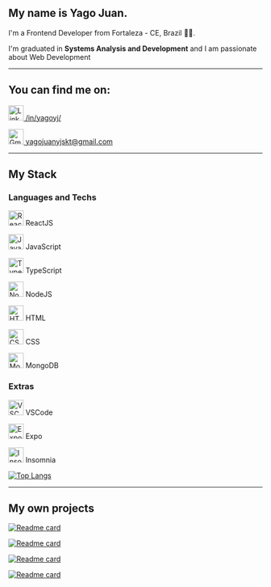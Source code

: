 ## My name is **Yago Juan**.

I'm a Frontend Developer from Fortaleza - CE, Brazil :palm_tree::sunrise:.

I'm graduated in **Systems Analysis and Development** and I am passionate about Web Development

---

## You can find me on:

<a href="https://www.linkedin.com/in/yagoyj/" target="_blank"><img src="https://www.flaticon.com/svg/static/icons/svg/174/174857.svg" alt="Linkedin" width=30/> /in/yagoyj/</a>

<a href="mailto: yagojuanyjskt@gmail.com" target="_blank"><img src="https://www.flaticon.com/svg/static/icons/svg/732/732200.svg" alt="Gmail" width=30/> yagojuanyjskt@gmail.com</a>

---

## My Stack

### Languages and Techs
<img src="https://bognarjunior.files.wordpress.com/2018/03/if_react-js_logo_1174949.png" alt="ReactJS" width=30/> ReactJS

<img src="https://itexto.com.br/wp-content/uploads/2017/08/logotipo.png" alt="JavaScript" width=30/> JavaScript

<img src="https://gitconnected.com/public/images/tutorials/svg/typescript.svg" alt="TypeScript" width=30/> TypeScript

<img src="https://cdn.iconscout.com/icon/free/png-256/node-js-1174925.png" alt="NodeJS" width=30/> NodeJS

<img src="https://terminalroot.com.br/assets/img/html/html5.png" alt="HTML" width=30/> HTML

<img src="https://terminalroot.com.br/assets/img/css/css.png" alt="CSS" width=30/> CSS

<img src="https://4.bp.blogspot.com/-X7UPkOQjQuQ/WuHLUEM7SDI/AAAAAAAAAOY/rXGXSOfPP2ckF_cSOC3C5d3B_BhIgNcxACLcBGAs/s1600/mongodb%2B%25282%2529.png" alt="MongoDB" width=30/> MongoDB

### Extras

<img src="https://code.visualstudio.com/assets/favicon.ico" alt="VSCode" width=30/> VSCode

<img src="https://is3-ssl.mzstatic.com/image/thumb/Purple114/v4/3d/ea/d9/3dead9aa-8fec-a442-0ab3-a9fd52699bf8/source/256x256bb.jpg" alt="Expo" width=30/> Expo

<img src="https://insomnia.rest/images/twitter-card-icon.png" alt="Insomnia" width=30/> Insomnia

[![Top Langs](https://github-readme-stats.vercel.app/api/top-langs/?username=yagoyj&theme=darcula)](https://github.com/anuraghazra/github-readme-stats)

---

## My own projects

[![Readme card](https://github-readme-stats.vercel.app/api/pin/?username=yagoyj&repo=colala&theme=darcula)](https://github.com/anuraghazra/github-readme-stats)

[![Readme card](https://github-readme-stats.vercel.app/api/pin/?username=yagoyj&repo=minha-carteira&theme=darcula)](https://github.com/anuraghazra/github-readme-stats)

[![Readme card](https://github-readme-stats.vercel.app/api/pin/?username=yagoyj&repo=calculation-training-generator&theme=darcula)](https://github.com/anuraghazra/github-readme-stats)

[![Readme card](https://github-readme-stats.vercel.app/api/pin/?username=yagoyj&repo=list-of-names&theme=darcula)](https://github.com/anuraghazra/github-readme-stats)
